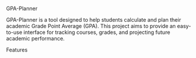 GPA-Planner

GPA-Planner is a tool designed to help students calculate and plan their academic Grade Point Average (GPA). This project aims to provide an easy-to-use interface for tracking courses, grades, and projecting future academic performance.

Features
